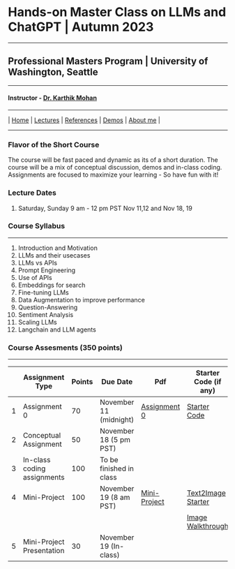 
# Hands-on Master Class on LLMs and ChatGPT | Autumn 2023

***
 
## Professional Masters Program | University of Washington, Seattle 

***


#### Instructor - [Dr. Karthik Mohan](https://www.ece.uw.edu/people/karthik-mohan/)

***


| [Home](index.md)  | [Lectures](lectures.md)    | [References](references.md) | [Demos](demos.md) | [About me](karthik.md) |


***

### Flavor of the Short Course
The course will be fast paced and dynamic as its of a short duration. The course will be a mix of conceptual discussion, demos and in-class coding. Assignments are focused to maximize your learning - So have fun with it!

### Lecture Dates
1. Saturday, Sunday 9 am - 12 pm PST
Nov 11,12 and Nov 18, 19

### Course Syllabus

***
 
1. Introduction and Motivation
1. LLMs and their usecases
1. LLMs vs APIs
1. Prompt Engineering
1. Use of APIs 
1. Embeddings for search
1. Fine-tuning LLMs
1. Data Augmentation to improve performance
1. Question-Answering
1. Sentiment Analysis
1. Scaling LLMs 
1. Langchain and LLM agents

### Course Assesments (350 points)

***


|  | Assignment Type | Points | Due Date | Pdf | Starter Code (if any)
| --- | --- | --- | --- | --- | --- |
| 1 | Assignment 0 |  70 | November 11 (midnight) | [Assignment 0](Assessments/Assignment_0.pdf)  | [Starter Code](search_starter_code.py)  | 
| 2 | Conceptual Assignment | 50 | November 18 (5 pm PST) |  |  |
| 3 | In-class coding assignments | 100 | To be finished in class |  |  |
| 4 | Mini-Project | 100 | November 19 (8 am PST) |[Mini-Project](Assessments/Mini_Project_LLM_2023.pdf) |[Text2Image Starter](Lectures/Text_to_Image_Demo.ipynb) | 
|  | | | | |[Image Walkthrough](Lectures/Nov_18_2023_Class_Walkthrough.ipynb)|
| 5 | Mini-Project Presentation | 30 | November 19 (In-class) | | |


